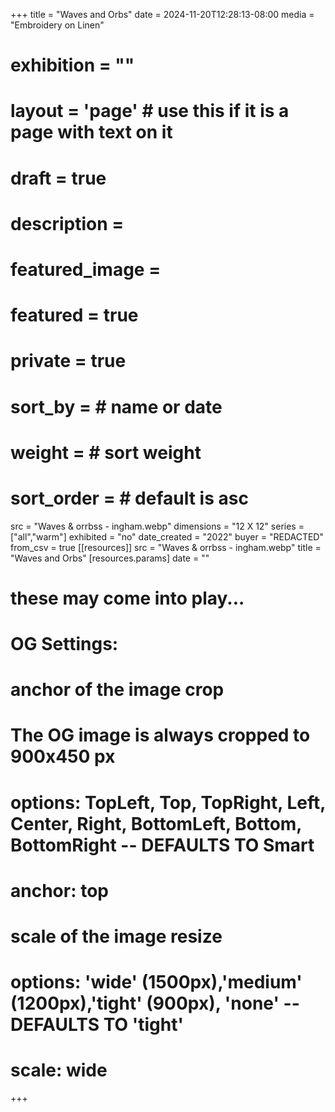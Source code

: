 +++
title = "Waves and Orbs"
date = 2024-11-20T12:28:13-08:00
media = "Embroidery on Linen"
# exhibition = ""
# layout = 'page' # use this if it is a page with text on it
# draft = true
# description = 
# featured_image = 
# featured = true
# private = true
# sort_by = # name or date
# weight = # sort weight
# sort_order = # default is asc
src = "Waves & orrbss - ingham.webp"
dimensions = "12 X 12"
  series = ["all","warm"]
  exhibited = "no"
date_created = "2022"
buyer = "REDACTED"
from_csv = true
[[resources]]
  src = "Waves & orrbss - ingham.webp"
  title = "Waves and Orbs"
  [resources.params]
  date = ""

# these may come into play...
# OG Settings:
# anchor of the image crop 
#   The OG image is always cropped to 900x450 px
#   options: TopLeft, Top, TopRight, Left, Center, Right, BottomLeft, Bottom, BottomRight -- DEFAULTS TO Smart
# anchor: top
# scale of the image resize 
#   options: 'wide' (1500px),'medium' (1200px),'tight' (900px), 'none' -- DEFAULTS TO 'tight'
# scale: wide 
+++